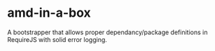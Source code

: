 amd-in-a-box
============

A bootstrapper that allows proper dependancy/package definitions in RequireJS with solid error logging.